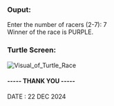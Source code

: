 ### Ouput:

Enter the number of racers (2-7):  7  
Winner of the race is PURPLE.

### Turtle Screen:

![Visual_of_Turtle_Race](https://github.com/user-attachments/assets/451947ca-80b8-4a7c-9abb-47f729068d01)  

#### ----- THANK YOU -----     
DATE : 22 DEC 2024
